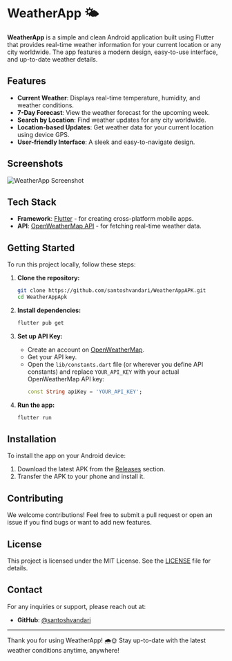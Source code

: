 # WeatherApp 🌤️

**WeatherApp** is a simple and clean Android application built using Flutter that provides real-time weather information for your current location or any city worldwide. The app features a modern design, easy-to-use interface, and up-to-date weather details.

## Features
- **Current Weather**: Displays real-time temperature, humidity, and weather conditions.
- **7-Day Forecast**: View the weather forecast for the upcoming week.
- **Search by Location**: Find weather updates for any city worldwide.
- **Location-based Updates**: Get weather data for your current location using device GPS.
- **User-friendly Interface**: A sleek and easy-to-navigate design.

## Screenshots
![WeatherApp Screenshot](screenshot.png)

## Tech Stack
- **Framework**: [Flutter](https://flutter.dev/) - for creating cross-platform mobile apps.
- **API**: [OpenWeatherMap API](https://openweathermap.org/api) - for fetching real-time weather data.

## Getting Started
To run this project locally, follow these steps:

1. **Clone the repository:**
    ```bash
    git clone https://github.com/santoshvandari/WeatherAppAPK.git
    cd WeatherAppApk
    ```

2. **Install dependencies:**
    ```bash
    flutter pub get
    ```

3. **Set up API Key:**
   - Create an account on [OpenWeatherMap](https://home.openweathermap.org/users/sign_up).
   - Get your API key.
   - Open the `lib/constants.dart` file (or wherever you define API constants) and replace `YOUR_API_KEY` with your actual OpenWeatherMap API key:
     ```dart
     const String apiKey = 'YOUR_API_KEY';
     ```

4. **Run the app:**
    ```bash
    flutter run
    ```

## Installation
To install the app on your Android device:
1. Download the latest APK from the [Releases](https://github.com/yourusername/weatherapp/releases) section.
2. Transfer the APK to your phone and install it.

## Contributing
We welcome contributions! Feel free to submit a pull request or open an issue if you find bugs or want to add new features.

## License
This project is licensed under the MIT License. See the [LICENSE](LICENSE) file for details.

## Contact
For any inquiries or support, please reach out at:
- **GitHub**: [@santoshvandari](https://github.com/santoshvandari)

---

Thank you for using WeatherApp! 🌧️🌞 Stay up-to-date with the latest weather conditions anytime, anywhere!
